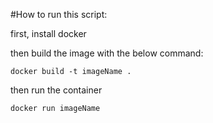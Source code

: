 #How to run this script:

first, install docker

then build the image with the below command:

`docker build -t imageName .`

then run the container

`docker run imageName`


    

